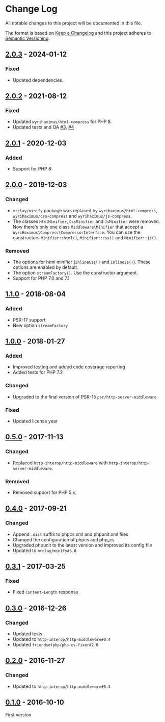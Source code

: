 # Change Log
All notable changes to this project will be documented in this file.

The format is based on [Keep a Changelog](http://keepachangelog.com/)
and this project adheres to [Semantic Versioning](http://semver.org/).

## [2.0.3] - 2024-01-12
### Fixed
- Updated dependencies.

## [2.0.2] - 2021-08-12
### Fixed
- Updated `wyrihaximus/html-compress` for PHP 8.
- Updated tests and QA [#3], [#4]

## [2.0.1] - 2020-12-03
### Added
- Support for PHP 8

## [2.0.0] - 2019-12-03
### Changed
- `mrclay/minify` package was replaced by `wyrihaximus/html-compress`, `wyrihaximus/css-compress` and `wyrihaximus/js-compress`.
- The classes `HtmlMinifier`, `CssMinifier` and `JsMinifier` were removed. Now there's only one class `Middleware\Minifier` that accept a `WyriHaximus\Compress\CompressorInterface`. You can use the constructors `Minifier::html()`,  `Minifier::css()` and  `Minifier::js()`.

### Removed
- The options for html minifier (`inlineCss()` and `inlineJs()`). These options are enabled by default.
- The option `streamFactory()`. Use the constructor argument.
- Support for PHP 7.0 and 7.1

## [1.1.0] - 2018-08-04
### Added
- PSR-17 support
- New option `streamFactory`

## [1.0.0] - 2018-01-27
### Added
- Improved testing and added code coverage reporting
- Added tests for PHP 7.2

### Changed
- Upgraded to the final version of PSR-15 `psr/http-server-middleware`

### Fixed
- Updated license year

## [0.5.0] - 2017-11-13
### Changed
- Replaced `http-interop/http-middleware` with  `http-interop/http-server-middleware`.

### Removed
- Removed support for PHP 5.x.

## [0.4.0] - 2017-09-21
### Changed
- Append `.dist` suffix to phpcs.xml and phpunit.xml files
- Changed the configuration of phpcs and php_cs
- Upgraded phpunit to the latest version and improved its config file
- Updated to `mrclay/minify#3.0`

## [0.3.1] - 2017-03-25
### Fixed
- Fixed `Content-Length` response

## [0.3.0] - 2016-12-26
### Changed
- Updated tests
- Updated to `http-interop/http-middleware#0.4`
- Updated `friendsofphp/php-cs-fixer#2.0`

## [0.2.0] - 2016-11-27
### Changed
- Updated to `http-interop/http-middleware#0.3`

## [0.1.0] - 2016-10-10
First version

[#3]: https://github.com/middlewares/minifier/issues/3
[#4]: https://github.com/middlewares/minifier/issues/4

[2.0.3]: https://github.com/middlewares/minifier/compare/v2.0.2...v2.0.3
[2.0.2]: https://github.com/middlewares/minifier/compare/v2.0.1...v2.0.2
[2.0.1]: https://github.com/middlewares/minifier/compare/v2.0.0...v2.0.1
[2.0.0]: https://github.com/middlewares/minifier/compare/v1.1.0...v2.0.0
[1.1.0]: https://github.com/middlewares/minifier/compare/v1.0.0...v1.1.0
[1.0.0]: https://github.com/middlewares/minifier/compare/v0.5.0...v1.0.0
[0.5.0]: https://github.com/middlewares/minifier/compare/v0.4.0...v0.5.0
[0.4.0]: https://github.com/middlewares/minifier/compare/v0.3.1...v0.4.0
[0.3.1]: https://github.com/middlewares/minifier/compare/v0.3.0...v0.3.1
[0.3.0]: https://github.com/middlewares/minifier/compare/v0.2.0...v0.3.0
[0.2.0]: https://github.com/middlewares/minifier/compare/v0.1.0...v0.2.0
[0.1.0]: https://github.com/middlewares/minifier/releases/tag/v0.1.0
